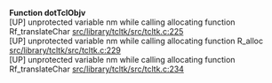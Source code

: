   
__Function dotTclObjv__  
  [UP] unprotected variable nm while calling allocating function Rf_translateChar [src/library/tcltk/src/tcltk.c:225](https://github.com/wch/r-source/blob/8e305d094c69d21c9c2ca148f6cbc4fcc2f3c660/src/library/tcltk/src/tcltk.c/#L225)  
  [UP] unprotected variable nm while calling allocating function R_alloc [src/library/tcltk/src/tcltk.c:229](https://github.com/wch/r-source/blob/8e305d094c69d21c9c2ca148f6cbc4fcc2f3c660/src/library/tcltk/src/tcltk.c/#L229)  
  [UP] unprotected variable nm while calling allocating function Rf_translateChar [src/library/tcltk/src/tcltk.c:234](https://github.com/wch/r-source/blob/8e305d094c69d21c9c2ca148f6cbc4fcc2f3c660/src/library/tcltk/src/tcltk.c/#L234)  

